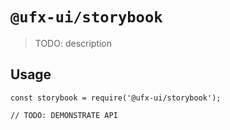 # `@ufx-ui/storybook`

> TODO: description

## Usage

```
const storybook = require('@ufx-ui/storybook');

// TODO: DEMONSTRATE API
```
